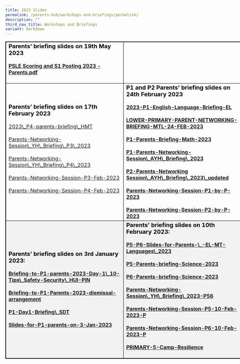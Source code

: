 ```yaml
---
title: 2023 Slides
permalink: /parents-hub/workshops-and-briefings/permalink/
description: ""
third_nav_title: Workshops and Briefings
variant: markdown
---
```

<table style="border: 1px solid black; width: 840px;">
   <tbody>
     <tr><td style="border: 1px solid black; width: 350px;">
            <b>
            <strong style="color: black; font-size: 18;"> Parents’ briefing slides on 19th&nbsp;May 2023</strong>
            <br>
						<br>
            <a href="https://drive.google.com/file/d/1_ri9dFL6XCtVwXxIhNg2_8ICstuqhw57/view?usp=sharing">PSLE Scoring and S1 Posting 2023 - Parents.pdf</a>
            <br>
						<br>
            </b>
         </td> 
		 </tr><tr>
         <td style="border: 1px solid black; width: 350px;">
            <strong style="color: black; font-size: 18;">Parents’ briefing slides on 17th February 2023</strong>
            <br>
            <br>
            <a href="https://drive.google.com/file/d/1TuiNVTi_PFPxcjKXdTU0Y6da-URxaRej/view?usp=sharing">2023\_P4-parents-briefing\_HMT<br>
            <br>
            </a>
            <a href="https://drive.google.com/file/d/1kPpKlBFCAKHQOYXNxZD2K8RGe_NQnJ2k/view?usp=sharing">Parents-Networking-Session\_YH\_Briefing\_P3\_2023</a>
            <br>
            <br>
            <a href="https://drive.google.com/file/d/1TuiNVTi_PFPxcjKXdTU0Y6da-URxaRej/view?usp=sharing">Parents-Networking-Session\_YH\_Briefing\_P4\_2023</a>
            <br>
            <br>
            <a href="https://drive.google.com/file/d/1QOfq6_prghJ6YiE2bxhU8ihlk7-2FVLP/view?usp=sharing">Parents-Networking-Session-P3-Feb-2023</a>
            <br>
            <br>
            <a href="https://drive.google.com/file/d/1LR3JfrIRBk0awSjN1bidEdg6Jk6Vz-ll/view?usp=share\_link">Parents-Networking-Session-P4-Feb-2023</a>
            <br>
            <br>
         </td>
         <td style="border: 1px solid black; width: 350px;">
            <b>
            <strong style="color: black; font-size: 18;">P1 and P2 Parents’ briefing slides on 24th February 2023</strong>
            <br>
            <br>
            <a href="https://drive.google.com/file/d/1gA32gIsj9LNkAHsr3kdspRqWb8N3CuK2/view?usp=share\_link">2023-P1-English-Language-Briefing-EL <br>
            <br>
            </a>
            <a href="https://drive.google.com/file/d/1Jx8QiLOMQ3jujalf4i5VoMCD\_VoOKxO0/view?usp=share\_link">LOWER-PRIMARY-PARENT-NETWORKING-BRIEFING-MTL-24-FEB-2023</a>
            <br>
            <br>
            <a href="https://drive.google.com/file/d/11tzEOm8\_HQ30-kqQPAxTMoAcI81HovEr/view?usp=share\_link">P1-Parents-Briefing-Math-2023</a>
            <br>
            <br>
            <a href="https://drive.google.com/file/d/1NY54TTFaPfiFTKs5Gf1kSU2VXv0ZjRPU/view?usp=share\_link">P1-Parents-Networking-Session\_AYH\_Briefing\_2023</a>
            <br>
            <br>
            <a href="https://drive.google.com/file/d/1kxfbBZafbAK7lrFSQrz-HleiDlpwt77t/view?usp=share\_link">P2-Parents-Networking Session\_AYH\_Briefing\_2023\_updated</a>
            <br>
            <br>
            <a href="https://drive.google.com/file/d/1wcCSXbIKBjsTIVekE1aVypwbNLbqAWh7/view?usp=share\_link">Parents-Networking-Session-P1-by-P-2023</a>
            <br>
            <br>
            <a href="https://drive.google.com/file/d/1iYsxL\_lOoLvlfr7Qq7aV0fOHHq8DBqds/view?usp=sharing">Parents-Networking-Session-P2-by-P-2023</a>
            <br>
            </b>
         </td>
      </tr>
      <tr style="background-color: #f2f2f2;">
         <td style="border: 1px solid black; width: 350px;">
            <b>
            <strong style="color: black; font-size: 18;">Parents’ briefing slides on 3rd January 2023:</strong>
            <br>
            <br>
							<a href="https://docs.google.com/presentation/d/1w8zmILRB5EFWI-iDezex6fD5Ga\_7r4QR/edit?usp=share\_link&amp;ouid=109705388736542203935&amp;rtpof=true&amp;sd=true">Briefing-to-P1-parents-2023-Day-1\_10-Tips\_Safety-Security\_HUI-PIN<br>
            </a>
            <br>
            <a>
            </a>
            <a href="https://docs.google.com/presentation/d/1QAZtlY7bFeXwZEIVpcgAr83TkUjulFTb/edit?usp=share\_link&amp;ouid=109705388736542203935&amp;rtpof=true&amp;sd=true">Briefing-to-P1-Parents-2023-dismissal-arrangement</a>
            <br>
            <br>
            <a href="https://docs.google.com/presentation/d/1VYD9PjfofhGR1B6nrfymOdy3QKLKr\_gh/edit?usp=share\_link&amp;ouid=109705388736542203935&amp;rtpof=true&amp;sd=true">P1-Day1-Briefing\_SDT</a>
            <br>
            <br>
            <a href="https://docs.google.com/presentation/d/1cZF-SxAHxX5MSWzZZZpfRp-xO0KXt8qD/edit?usp=share\_link&amp;ouid=109705388736542203935&amp;rtpof=true&amp;sd=true">Slides-for-P1-parents-on-3-Jan-2023</a>
            <br>
            </b>
         </td>
         <td style="border: 1px solid black; width: 350px;">
            <b>
            <strong style="color: black; font-size: 18;">Parents’ briefing slides on 10th February 2023:</strong>
            <br>
            <br>
            <a href="https://drive.google.com/file/d/1snJme6rWYaWr7AYFCkA8TGG\_LScdXS6W/view?usp=share\_link">P5-P6-Slides-for-Parents-\_-EL-MT-Languages\_2023 <br></a><br>
            <a href="https://drive.google.com/file/d/1Ff\_DN5fhYJGYsHAyqytOGMMMEXwckp4b/view?usp=share\_link">P5-Parents-briefing-Science-2023 <br><br></a>
            <a href="https://drive.google.com/file/d/1S4c2zMWSy6jmvtsZVv2YewXyqA4aT6J5/view?usp=share\_link">P6-Parents-briefing-Science-2023<br><br></a>
            <a href="https://drive.google.com/file/d/1gmAH8w9GXsZSaLEL2tz1iJC9YXRVbk\_a/view?usp=share\_link">Parents-Networking-Session\_YH\_Briefing\_2023-P56 <br><br></a>
            <a href="https://drive.google.com/file/d/1M-Mz2cZnl4DGwwNEF7sWn3n6jAC2cIZ3/view?usp=share\_link">Parents-Networking-Session-P5-10-Feb-2023-P<br><br></a>
            <a href="https://drive.google.com/file/d/15HOJGvc20pMTOm5xFE3Oauhz01I-JRZV/view?usp=share\_link">Parents-Networking-Session-P6-10-Feb-2023-P<br><br></a>
            <a href="https://drive.google.com/file/d/11i7Be5wlO-GaqM9PrvtDMCMjqhmOMQiG/view?usp=share\_link">PRIMARY-5-Camp-Resilience<br><br></a>
            </b>
         </td>
      </tr>
   </tbody>
</table>